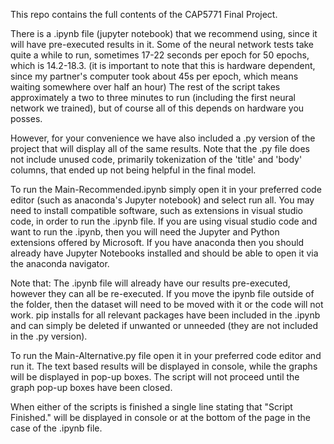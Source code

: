 This repo contains the full contents of the CAP5771 Final Project.

There is a .ipynb file (jupyter notebook) that we recommend using, since it will have pre-executed results in it.
Some of the neural network tests take quite a while to run, sometimes 17-22 seconds per epoch for 50 epochs, which is 14.2-18.3.
(it is important to note that this is hardware dependent, since my partner's computer took about 45s per epoch, which means waiting somewhere over half an hour) 
The rest of the script takes approximately a two to three minutes to run (including the first neural network we trained), but of course all of this depends on hardware you posses.

However, for your convenience we have also included a .py version of the project that will display all of the same results.
    Note that the .py file does not include unused code, primarily tokenization of the 'title' and 'body' columns, that ended up not being helpful in the final model.

To run the Main-Recommended.ipynb simply open it in your preferred code editor (such as anaconda's Jupyter notebook) and select run all. 
You may need to install compatible software, such as extensions in visual studio code, in order to run the .ipynb file.
	If you are using visual studio code and want to run the .ipynb, then you will need the Jupyter and Python extensions offered by Microsoft.
	If you have anaconda then you should already have Jupyter Notebooks installed and should be able to open it via the anaconda navigator.

Note that:
	The .ipynb file will already have our results pre-executed, however they can all be re-executed.
    	If you move the ipynb file outside of the folder, then the dataset will need to be moved with it or the code will not work.
    	pip installs for all relevant packages have been included in the .ipynb and can simply be deleted if unwanted or unneeded (they are not included in the .py version).

To run the Main-Alternative.py file open it in your preferred code editor and run it. 
    The text based results will be displayed in console, while the graphs will be displayed in pop-up boxes.
    The script will not proceed until the graph pop-up boxes have been closed.

When either of the scripts is finished a single line stating that "Script Finished." will be displayed in console or at the bottom of the page in the case of the .ipynb file.
